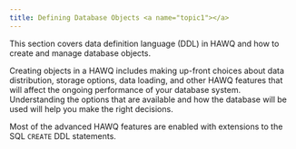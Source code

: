 ```yaml
---
title: Defining Database Objects <a name="topic1"></a>
---
```


This section covers data definition language \(DDL\) in HAWQ and how to create and manage database objects.

Creating objects in a HAWQ includes making up-front choices about data distribution, storage options, data loading, and other HAWQ features that will affect the ongoing performance of your database system. Understanding the options that are available and how the database will be used will help you make the right decisions.

Most of the advanced HAWQ features are enabled with extensions to the SQL `CREATE` DDL statements.
